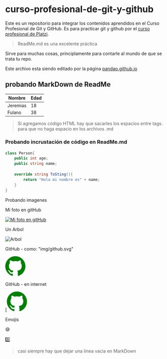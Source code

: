 # curso-profesional-de-git-y-github
Este es un repositorio para integrar los contenidos aprendidos en el Curso Profesional de Git y GitHub. Es para practicar git y github por el [curso profesional de Platzi](https://platzi.com/cursos/git-github/ "Platzi").

> ReadMe.md es una excelente práctica

Sirve para muchas cosas, principlamente para contarle al mundo de que se trata tu repo.

Este archivo esta siendo editado por la página [pandao.github.io](https://pandao.github.io/editor.md/en.html "pandao.github.io")

probando MarkDown de ReadMe
--
<table><thead><tr><th>Nombre</th><th>Edad</th></tr></thead><tbody><tr><td>Jeremias</td><td>18</td></tr><tr><td>Fulano</td><td>38</td></tr></tbody></table>

> Si agregamos código HTML hay que sacarles los espacios entre tags. para que no haga espacio en los archivos .md

### Probando incrustación de código en ReadMe.md
```csharp
class Person{
	public int age;
	public string name;
	
	override string ToSting(){
		return "Hola mi nombre es" + name;
	} 
}
```

Probando imagenes 

Mi foto en gitHub

[![Mi foto en gitHub](https://avatars.githubusercontent.com/u/90732956?s%3D64%26v%3D4)](https://github.com/Jeremias0901)

Un Arbol

![Arbol](https://estaticos.muyinteresante.es/uploads/images/test/5af18b675bafe8cd7d3c986b/arbol.jpg)

GitHub - como: "img/github.svg"

![GitHub](img/github.svg)

GitHub - en internet

[![GitHub](https://raw.githubusercontent.com/Jeremias0901/curso-profesional-de-git-y-github/9acfc337d7f4c743a0c1b4e5545c6d1f659fdbdf/img/github.svg)

Emojis

:smile:

:three:

> casi siempre hay que dejar una linea vacia en MarkDown
